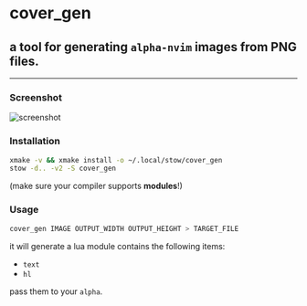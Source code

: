 # **cover_gen**

## a tool for generating `alpha-nvim` images from **PNG** files.

---

### Screenshot

![screenshot](https://raw.github.com/wppopqpu/cover_gen/main/assets/screenshot.png)

### Installation

```sh
xmake -v && xmake install -o ~/.local/stow/cover_gen
stow -d.. -v2 -S cover_gen
```
(make sure your compiler supports **modules**!)

### Usage

```sh
cover_gen IMAGE OUTPUT_WIDTH OUTPUT_HEIGHT > TARGET_FILE
```

it will generate a lua module contains the following items:

- `text`
- `hl`

pass them to your `alpha`.
